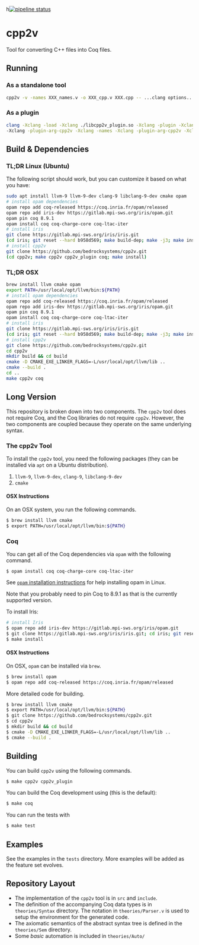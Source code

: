 h[![pipeline status](https://gitlab.com/bedrocksystems/cpp2v/badges/master/pipeline.svg)](https://gitlab.com/bedrocksystems/cpp2v/commits/master)


# cpp2v

Tool for converting C++ files into Coq files.

## Running

### As a standalone tool

```sh
cpp2v -v -names XXX_names.v -o XXX_cpp.v XXX.cpp -- ...clang options...
```

### As a plugin

```sh
clang -Xclang -load -Xclang ./libcpp2v_plugin.so -Xclang -plugin -Xclang cpp2v -Xclang -plugin-arg-cpp2v -Xclang -o -Xclang -plugin-arg-cpp2v -Xclang foo_cpp.v
-Xclang -plugin-arg-cpp2v -Xclang -names -Xclang -plugin-arg-cpp2v -Xclang foo_names_cpp.v ...standard clang options...
```

## Build & Dependencies

### TL;DR Linux (Ubuntu)

The following script should work, but you can customize it based on what you have:

```sh
sudo apt install llvm-9 llvm-9-dev clang-9 libclang-9-dev cmake opam
# install opam dependencies
opam repo add coq-released https://coq.inria.fr/opam/released
opam repo add iris-dev https://gitlab.mpi-sws.org/iris/opam.git
opam pin coq 8.9.1
opam install coq coq-charge-core coq-ltac-iter
# install iris
git clone https://gitlab.mpi-sws.org/iris/iris.git
(cd iris; git reset --hard b958d569; make build-dep; make -j3; make install)
# install cpp2v
git clone https://github.com/bedrocksystems/cpp2v.git
(cd cpp2v; make cpp2v cpp2v_plugin coq; make install)
```

### TL;DR OSX

```sh
brew install llvm cmake opam
export PATH=/usr/local/opt/llvm/bin:${PATH}
# install opam dependencies
opam repo add coq-released https://coq.inria.fr/opam/released
opam repo add iris-dev https://gitlab.mpi-sws.org/iris/opam.git
opam pin coq 8.9.1
opam install coq coq-charge-core coq-ltac-iter
# install iris
git clone https://gitlab.mpi-sws.org/iris/iris.git
(cd iris; git reset --hard b958d569; make build-dep; make -j3; make install)
# install cpp2v
git clone https://github.com/bedrocksystems/cpp2v.git
cd cpp2v
mkdir build && cd build
cmake -D CMAKE_EXE_LINKER_FLAGS=-L/usr/local/opt/llvm/lib ..
cmake --build .
cd ..
make cpp2v coq
```

## Long Version

This repository is broken down into two components. The `cpp2v` tool does not require Coq, and the Coq libraries do not require `cpp2v`. However, the two components are coupled because they operate on the same underlying syntax.

### The cpp2v Tool

To install the `cpp2v` tool, you need the following packages (they can be installed via `apt` on a Ubuntu distribution).

1. `llvm-9`, `llvm-9-dev`, `clang-9`, `libclang-9-dev`
2. `cmake`

#### OSX Instructions

On an OSX system, you run the following commands.

```sh
$ brew install llvm cmake
$ export PATH=/usr/local/opt/llvm/bin:${PATH}
```

### Coq
You can get all of the Coq dependencies via `opam` with the following command.

```shell
$ opam install coq coq-charge-core coq-ltac-iter
```

See [`opam` installation instructions](http://coq-blog.clarus.me/use-opam-for-coq.html) for help installing opam in Linux.

Note that you probably need to pin Coq to 8.9.1 as that is the currently supported version.

To install Iris:

```sh
# install Iris
$ opam repo add iris-dev https://gitlab.mpi-sws.org/iris/opam.git
$ git clone https://gitlab.mpi-sws.org/iris/iris.git; cd iris; git reset --hard b958d569; make build-dep; make -j3
$ make install
```

#### OSX Instructions

On OSX, `opam` can be installed via `brew`.

```sh
$ brew install opam
$ opam repo add coq-released https://coq.inria.fr/opam/released
```

More detailed code for building.

```sh
$ brew install llvm cmake
$ export PATH=/usr/local/opt/llvm/bin:${PATH}
$ git clone https://github.com/bedrocksystems/cpp2v.git
$ cd cpp2v
$ mkdir build && cd build
$ cmake -D CMAKE_EXE_LINKER_FLAGS=-L/usr/local/opt/llvm/lib ..
$ cmake --build .
```

## Building
You can build `cpp2v` using the following commands.

```sh
$ make cpp2v cpp2v_plugin
```

You can build the Coq development using (this is the default):

```sh
$ make coq
```

You can run the tests with

```sh
$ make test
```

## Examples
See the examples in the `tests` directory.
More examples will be added as the feature set evolves.

## Repository Layout

- The implementation of the `cpp2v` tool is in `src` and `include`.
- The definition of the accompanying Coq data types is in `theories/Syntax` directory. The notation in `theories/Parser.v` is used to setup the environment for the generated code.
- The axiomatic semantics of the abstract syntax tree is defined in the `theories/Sem` directory.
- Some *basic* automation is included in `theories/Auto/`
